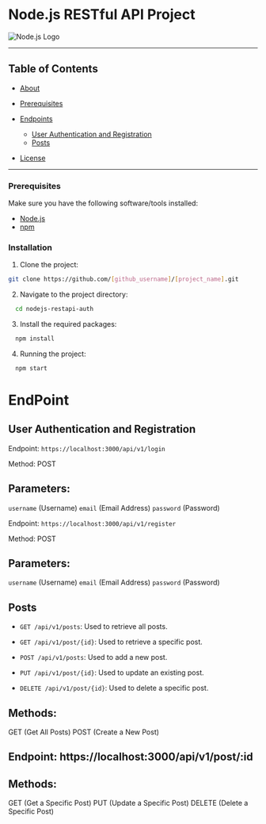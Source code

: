 # Node.js RESTful API Project

![Node.js Logo](https://nodejs.org/static/images/logos/nodejs-new-pantone-black.svg)

---

## Table of Contents

- [About](#about)
- [Prerequisites](#prerequisites)

- [Endpoints](#endpoints)
  - [User Authentication and Registration](#user-authentication-and-registration)
  - [Posts](#posts)

- [License](#license)

---


### Prerequisites

Make sure you have the following software/tools installed:

- [Node.js](https://nodejs.org/)
- [npm](https://www.npmjs.com/)

### Installation

1. Clone the project:

  ```bash
  git clone https://github.com/[github_username]/[project_name].git
  ```

2. Navigate to the project directory:

```bash
  cd nodejs-restapi-auth
  ```
3. Install the required packages:

```bash
  npm install
  ```
4. Running the project:

```bash
  npm start
  ```

# EndPoint

## User Authentication and Registration

Endpoint: `https://localhost:3000/api/v1/login`

 Method:  POST

## Parameters:

`username` (Username)
`email` (Email Address)
`password` (Password)

Endpoint: `https://localhost:3000/api/v1/register`

 Method:  POST

## Parameters:

`username` (Username)
`email` (Email Address)
`password` (Password)

## Posts

- `GET /api/v1/posts`: Used to retrieve all posts.

- `GET /api/v1/post/{id}`: Used to retrieve a specific post.

- `POST /api/v1/posts`: Used to add a new post.

- `PUT /api/v1/post/{id}`: Used to update an existing post.

- `DELETE /api/v1/post/{id}`: Used to delete a specific post.

## Methods:

GET (Get All Posts)
POST (Create a New Post)
## Endpoint: https://localhost:3000/api/v1/post/:id

## Methods:

GET (Get a Specific Post)
PUT (Update a Specific Post)
DELETE (Delete a Specific Post)


